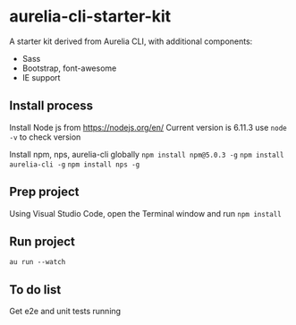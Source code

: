# aurelia-cli-starter-kit

A starter kit derived from Aurelia CLI, with additional components:
* Sass
* Bootstrap, font-awesome
* IE support

## Install process
Install Node js from https://nodejs.org/en/
Current version is 6.11.3
use `node -v` to check version

Install npm, nps, aurelia-cli globally
`npm install npm@5.0.3 -g`
`npm install aurelia-cli -g`
`npm install nps -g`

## Prep project
Using Visual Studio Code, open the Terminal window and run
`npm install`

## Run project
`au run --watch`

## To do list
Get e2e and unit tests running
